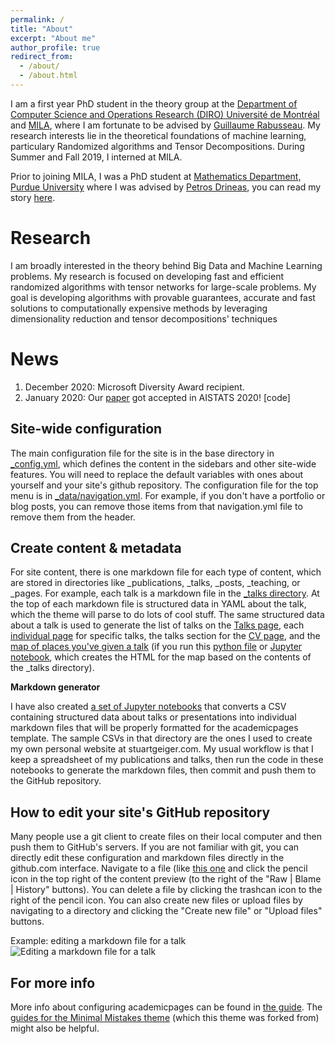 ```yaml
---
permalink: /
title: "About"
excerpt: "About me"
author_profile: true
redirect_from: 
  - /about/
  - /about.html
---
```


I am a first year PhD student in the theory group at the [Department of Computer Science and Operations Research (DIRO) Université de Montréal](https://diro.umontreal.ca/english/home/) and [MILA](https://mila.quebec/en/), where I am fortunate to be advised by [Guillaume Rabusseau](https://www-labs.iro.umontreal.ca/~grabus/). My research interests lie in the theoretical foundations of machine learning, particulary Randomized algorithms and Tensor Decompositions.
During Summer and Fall 2019, I interned at MILA. 

Prior to joining MILA, I was a PhD student at [Mathematics Department, Purdue University](https://www.math.purdue.edu/) where I was advised by [Petros Drineas](https://www.cs.purdue.edu/homes/pdrineas/), you can read my story [here](https://www.purdueexponent.org/campus/article_c29e92e2-cf28-583e-9b4f-8cc818a4d4fc.html?fbclid=IwAR2lSQvOWthN78ovRYYU2TWJgqFJDEENYLxl94ZPaD33-NsWXe_9mfgu_N8). 

Research
======
I am broadly interested in the theory behind Big Data and Machine Learning problems. My research is focused on developing fast and efficient randomized algorithms with tensor networks for large-scale problems. My goal is developing algorithms with provable guarantees, accurate and fast solutions to computationally expensive methods by leveraging dimensionality reduction and tensor decompositions' techniques

News
======
1. December 2020: Microsoft Diversity Award recipient. 
1. January 2020: Our [paper](http://proceedings.mlr.press/v108/rakhshan20a.html) got accepted in AISTATS 2020! [code]

Site-wide configuration
------
The main configuration file for the site is in the base directory in [_config.yml](https://github.com/academicpages/academicpages.github.io/blob/master/_config.yml), which defines the content in the sidebars and other site-wide features. You will need to replace the default variables with ones about yourself and your site's github repository. The configuration file for the top menu is in [_data/navigation.yml](https://github.com/academicpages/academicpages.github.io/blob/master/_data/navigation.yml). For example, if you don't have a portfolio or blog posts, you can remove those items from that navigation.yml file to remove them from the header. 

Create content & metadata
------
For site content, there is one markdown file for each type of content, which are stored in directories like _publications, _talks, _posts, _teaching, or _pages. For example, each talk is a markdown file in the [_talks directory](https://github.com/academicpages/academicpages.github.io/tree/master/_talks). At the top of each markdown file is structured data in YAML about the talk, which the theme will parse to do lots of cool stuff. The same structured data about a talk is used to generate the list of talks on the [Talks page](https://academicpages.github.io/talks), each [individual page](https://academicpages.github.io/talks/2012-03-01-talk-1) for specific talks, the talks section for the [CV page](https://academicpages.github.io/cv), and the [map of places you've given a talk](https://academicpages.github.io/talkmap.html) (if you run this [python file](https://github.com/academicpages/academicpages.github.io/blob/master/talkmap.py) or [Jupyter notebook](https://github.com/academicpages/academicpages.github.io/blob/master/talkmap.ipynb), which creates the HTML for the map based on the contents of the _talks directory).

**Markdown generator**

I have also created [a set of Jupyter notebooks](https://github.com/academicpages/academicpages.github.io/tree/master/markdown_generator
) that converts a CSV containing structured data about talks or presentations into individual markdown files that will be properly formatted for the academicpages template. The sample CSVs in that directory are the ones I used to create my own personal website at stuartgeiger.com. My usual workflow is that I keep a spreadsheet of my publications and talks, then run the code in these notebooks to generate the markdown files, then commit and push them to the GitHub repository.

How to edit your site's GitHub repository
------
Many people use a git client to create files on their local computer and then push them to GitHub's servers. If you are not familiar with git, you can directly edit these configuration and markdown files directly in the github.com interface. Navigate to a file (like [this one](https://github.com/academicpages/academicpages.github.io/blob/master/_talks/2012-03-01-talk-1.md) and click the pencil icon in the top right of the content preview (to the right of the "Raw | Blame | History" buttons). You can delete a file by clicking the trashcan icon to the right of the pencil icon. You can also create new files or upload files by navigating to a directory and clicking the "Create new file" or "Upload files" buttons. 

Example: editing a markdown file for a talk
![Editing a markdown file for a talk](/images/editing-talk.png)

For more info
------
More info about configuring academicpages can be found in [the guide](https://academicpages.github.io/markdown/). The [guides for the Minimal Mistakes theme](https://mmistakes.github.io/minimal-mistakes/docs/configuration/) (which this theme was forked from) might also be helpful.
